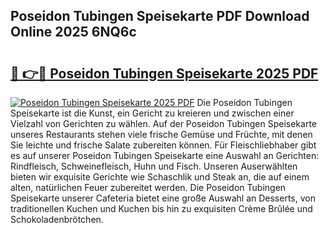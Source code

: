 ## Poseidon Tubingen Speisekarte PDF Download Online 2025 6NQ6c

# <h2><a href="http://gcblzof.nevu.top/?p=Poseidon+Tubingen+Speisekarte">🔗 👉🔴 Poseidon Tubingen Speisekarte 2025 PDF</a></h2>

[![Poseidon Tubingen Speisekarte 2025 PDF](https://i.imgur.com/dBaPXMq.png)](http://gcblzof.nevu.top/?p=Poseidon+Tubingen+Speisekarte)
Die Poseidon Tubingen Speisekarte ist die Kunst, ein Gericht zu kreieren und zwischen einer Vielzahl von Gerichten zu wählen. Auf der Poseidon Tubingen Speisekarte unseres Restaurants stehen viele frische Gemüse und Früchte, mit denen Sie leichte und frische Salate zubereiten können. Für Fleischliebhaber gibt es auf unserer Poseidon Tubingen Speisekarte eine Auswahl an Gerichten: Rindfleisch, Schweinefleisch, Huhn und Fisch. Unseren Auserwählten bieten wir exquisite Gerichte wie Schaschlik und Steak an, die auf einem alten, natürlichen Feuer zubereitet werden. Die Poseidon Tubingen Speisekarte unserer Cafeteria bietet eine große Auswahl an Desserts, von traditionellen Kuchen und Kuchen bis hin zu exquisiten Crème Brûlée und Schokoladenbrötchen.
